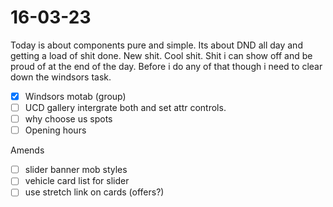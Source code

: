 # 16-03-23

Today is about components pure and simple. Its about DND all day and getting a load of shit done. New shit. Cool shit. Shit i can show off and be proud of at the end of the day. Before i do any of that though i need to clear down the windsors task.


- [x] Windsors motab (group)
- [ ] UCD gallery intergrate both and set attr controls.
- [ ] why choose us spots
- [ ] Opening hours

Amends
- [ ] slider banner mob styles
- [ ] vehicle card list for slider
- [ ] use stretch link on cards (offers?)
